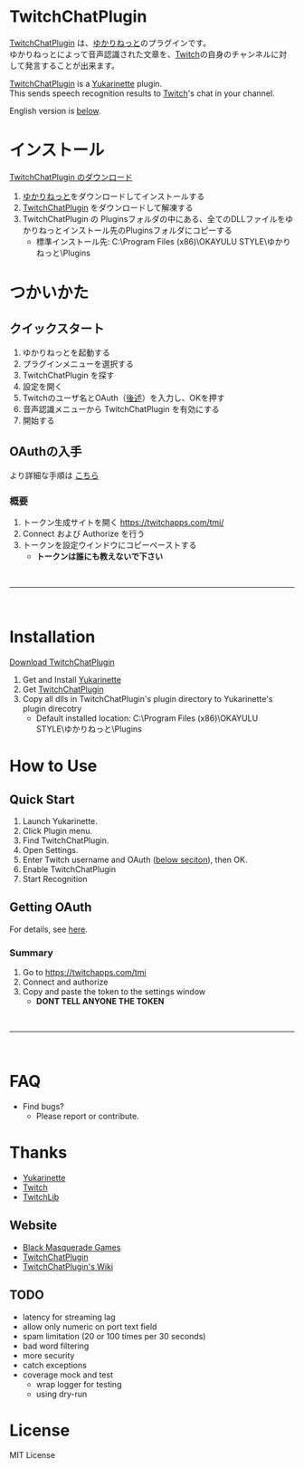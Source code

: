 # TwitchChatPlugin

[1]:https://github.com/longod/TwitchChatPlugin
[2]:http://www.okayulu.moe
[3]:https://www.twitch.tv
[4]:https://github.com/longod/TwitchChatPlugin/releases
[5]:https://github.com/longod/TwitchChatPlugin/wiki/OAuth

[TwitchChatPlugin][1] は、[ゆかりねっと][2]のプラグインです。  
ゆかりねっとによって音声認識された文章を、[Twitch][3]の自身のチャンネルに対して発言することが出来ます。

[TwitchChatPlugin][1] is a [Yukarinette][2] plugin.  
This sends speech recognition results to [Twitch][3]'s chat in your channel.

English version is [below](#Installation).

# インストール

[TwitchChatPlugin のダウンロード][4]

1. [ゆかりねっと][2]をダウンロードしてインストールする
1. [TwitchChatPlugin][4] をダウンロードして解凍する
1. TwitchChatPlugin の Pluginsフォルダの中にある、全てのDLLファイルをゆかりねっとインストール先のPluginsフォルダにコピーする
    * 標準インストール先: C:\Program Files (x86)\OKAYULU STYLE\ゆかりねっと\Plugins

# つかいかた

## クイックスタート

1. ゆかりねっとを起動する
1. プラグインメニューを選択する
1. TwitchChatPlugin を探す
1. 設定を開く
1. Twitchのユーザ名とOAuth（[後述](#Getting-OAuth)）を入力し、OKを押す
1. 音声認識メニューから TwitchChatPlugin を有効にする
1. 開始する

## OAuthの入手

より詳細な手順は [こちら](https://github.com/longod/TwitchChatPlugin/wiki/OAuth)

### 概要

1. トークン生成サイトを開く https://twitchapps.com/tmi/
1. Connect および Authorize を行う
1. トークンを設定ウインドウにコピーペーストする
    * **トークンは誰にも教えないで下さい**

<br />

---

<br />

# Installation

[Download TwitchChatPlugin][4]

1. Get and Install [Yukarinette][2]
1. Get [TwitchChatPlugin][4]
1. Copy all dlls in TwitchChatPlugin's plugin directory to Yukarinette's plugin direcotry
    * Default installed location: C:\Program Files (x86)\OKAYULU STYLE\ゆかりねっと\Plugins

# How to Use

## Quick Start

1. Launch Yukarinette.
1. Click Plugin menu.
1. Find TwitchChatPlugin.
1. Open Settings.
1. Enter Twitch username and OAuth ([below seciton](#Getting-OAuth)), then OK.
1. Enable TwitchChatPlugin
1. Start Recognition

## Getting OAuth

For details, see [here](https://github.com/longod/TwitchChatPlugin/wiki/OAuth).

### Summary

1. Go to https://twitchapps.com/tmi
1. Connect and authorize
1. Copy and paste the token to the settings window
    * **DONT TELL ANYONE THE TOKEN**

<br />

---

<br />

# FAQ

* Find bugs?
    * Please report or contribute.

# Thanks

* [Yukarinette][2]
* [Twitch][3]
* [TwitchLib](https://github.com/TwitchLib/TwitchLib)

## Website

* [Black Masquerade Games](http://blackmasqueradegames.com)
* [TwitchChatPlugin](https://github.com/longod/TwitchChatPlugin)
* [TwitchChatPlugin's Wiki](https://github.com/longod/TwitchChatPlugin/wiki)

## TODO

* latency for streaming lag
* allow only numeric on port text field
* spam limitation (20 or 100 times per 30 seconds)
* bad word filtering
* more security
* catch exceptions
* coverage mock and test
    * wrap logger for testing
    * using dry-run

# License

MIT License
